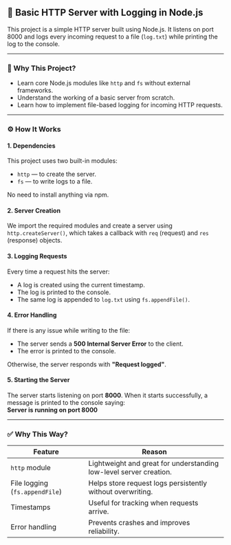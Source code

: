 ## 🧭 Basic HTTP Server with Logging in Node.js

This project is a simple HTTP server built using Node.js. It listens on port 8000 and logs every incoming request to a file (`log.txt`) while printing the log to the console.

---

### 🧠 Why This Project?

- Learn core Node.js modules like `http` and `fs` without external frameworks.
- Understand the working of a basic server from scratch.
- Learn how to implement file-based logging for incoming HTTP requests.

---

### ⚙️ How It Works

#### 1. Dependencies

This project uses two built-in modules:

- `http` — to create the server.
- `fs` — to write logs to a file.

No need to install anything via npm.

#### 2. Server Creation

We import the required modules and create a server using `http.createServer()`, which takes a callback with `req` (request) and `res` (response) objects.

#### 3. Logging Requests

Every time a request hits the server:

- A log is created using the current timestamp.
- The log is printed to the console.
- The same log is appended to `log.txt` using `fs.appendFile()`.

#### 4. Error Handling

If there is any issue while writing to the file:

- The server sends a **500 Internal Server Error** to the client.
- The error is printed to the console.

Otherwise, the server responds with **"Request logged"**.

#### 5. Starting the Server

The server starts listening on port **8000**. When it starts successfully, a message is printed to the console saying:  
**Server is running on port 8000**

---

### ✅ Why This Way?

| Feature | Reason |
|--------|--------|
| `http` module | Lightweight and great for understanding low-level server creation. |
| File logging (`fs.appendFile`) | Helps store request logs persistently without overwriting. |
| Timestamps | Useful for tracking when requests arrive. |
| Error handling | Prevents crashes and improves reliability. |

